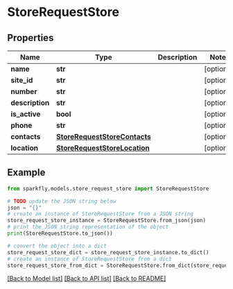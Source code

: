 # StoreRequestStore


## Properties

Name | Type | Description | Notes
------------ | ------------- | ------------- | -------------
**name** | **str** |  | [optional] 
**site_id** | **str** |  | [optional] 
**number** | **str** |  | [optional] 
**description** | **str** |  | [optional] 
**is_active** | **bool** |  | [optional] 
**phone** | **str** |  | [optional] 
**contacts** | [**StoreRequestStoreContacts**](StoreRequestStoreContacts.md) |  | [optional] 
**location** | [**StoreRequestStoreLocation**](StoreRequestStoreLocation.md) |  | [optional] 

## Example

```python
from sparkfly.models.store_request_store import StoreRequestStore

# TODO update the JSON string below
json = "{}"
# create an instance of StoreRequestStore from a JSON string
store_request_store_instance = StoreRequestStore.from_json(json)
# print the JSON string representation of the object
print(StoreRequestStore.to_json())

# convert the object into a dict
store_request_store_dict = store_request_store_instance.to_dict()
# create an instance of StoreRequestStore from a dict
store_request_store_from_dict = StoreRequestStore.from_dict(store_request_store_dict)
```
[[Back to Model list]](../README.md#documentation-for-models) [[Back to API list]](../README.md#documentation-for-api-endpoints) [[Back to README]](../README.md)


